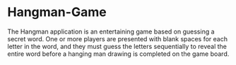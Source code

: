 # Hangman-Game
The Hangman application is an entertaining game based on guessing a secret word. One or more players are presented with blank spaces for each letter in the word, and they must guess the letters sequentially to reveal the entire word before a hanging man drawing is completed on the game board.
